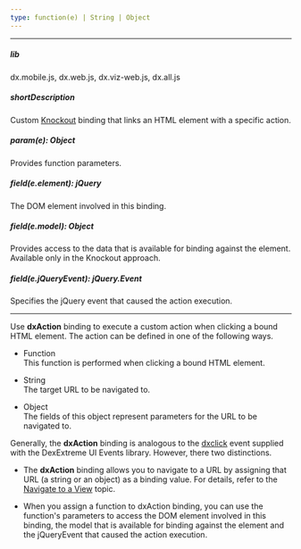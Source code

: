 ```yaml
---
type: function(e) | String | Object
---
```

---
##### lib
dx.mobile.js, dx.web.js, dx.viz-web.js, dx.all.js

##### shortDescription
Custom [Knockout](https://knockoutjs.com/documentation/introduction.html) binding that links an HTML element with a specific action.

##### param(e): Object
Provides function parameters.

##### field(e.element): jQuery
The DOM element involved in this binding.

##### field(e.model): Object
Provides access to the data that is available for binding against the element. Available only in the Knockout approach.

##### field(e.jQueryEvent): jQuery.Event
Specifies the jQuery event that caused the action execution.

---
Use **dxAction** binding to execute a custom action when clicking a bound HTML element. The action can be defined in one of the following ways.

- Function  
	This function is performed when clicking a bound HTML element.

- String  
	The target URL to be navigated to.

- Object  
	The fields of this object represent parameters for the URL to be navigated to.

Generally, the **dxAction** binding is analogous to the [dxclick](/api-reference/10%20UI%20Widgets/UI%20Events/dxclick.md '/Documentation/ApiReference/UI_Widgets/UI_Events/#dxclick') event supplied with the DexExtreme UI Events library. However, there two distinctions.

 - The **dxAction** binding allows you to navigate to a URL by assigning that URL (a string or an object) as a binding value. For details, refer to the [Navigate to a View](/concepts/40%20SPA%20Framework/3%20Navigation%20and%20Routing/2%20Navigate%20to%20a%20View.md '/Documentation/Guide/SPA_Framework/Navigation_and_Routing/#Navigate_to_a_View') topic.
 
 - When you assign a function to dxAction binding, you can use the function's parameters to access the DOM element involved in this binding, the model that is available for binding against the element and the jQueryEvent that caused the action execution.
